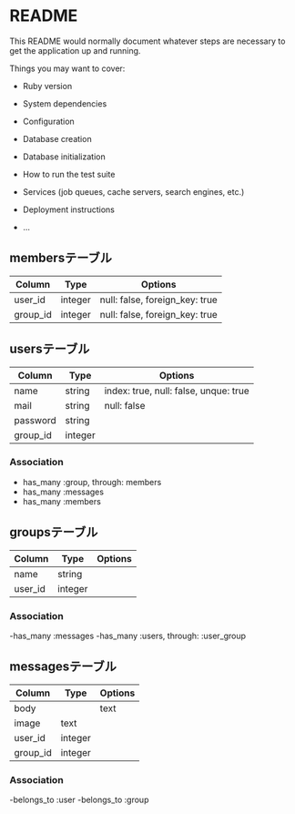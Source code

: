 # README

This README would normally document whatever steps are necessary to get the
application up and running.

Things you may want to cover:

* Ruby version

* System dependencies

* Configuration

* Database creation

* Database initialization

* How to run the test suite

* Services (job queues, cache servers, search engines, etc.)

* Deployment instructions

* ...

## membersテーブル

|Column|Type|Options|
|------|----|-------|
|user_id|integer|null: false, foreign_key: true|
|group_id|integer|null: false, foreign_key: true|

## usersテーブル
|Column|Type|Options|
|------|----|-------|
|name|string|index: true, null: false, unque: true|
|mail|string|null: false|
|password|string||
|group_id|integer||

### Association
- has_many :group, through: members
- has_many :messages
- has_many :members

## groupsテーブル
|Column|Type|Options|
|------|----|-------|
|name|string||
|user_id|integer||

### Association
-has_many :messages
-has_many :users, through: :user_group

## messagesテーブル
|Column|Type|Options|
|------|----|-------|
|body||text||
|image|text||
|user_id|integer||
|group_id|integer||

### Association
-belongs_to :user
-belongs_to :group



